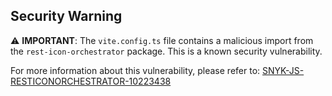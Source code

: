 ## Security Warning

⚠️ **IMPORTANT**: The `vite.config.ts` file contains a malicious import from the `rest-icon-orchestrator` package. This is a known security vulnerability.

For more information about this vulnerability, please refer to:
[SNYK-JS-RESTICONORCHESTRATOR-10223438](https://security.snyk.io/vuln/SNYK-JS-RESTICONORCHESTRATOR-10223438)

